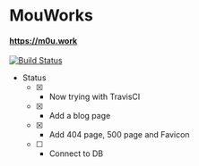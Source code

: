 MouWorks
===

#### https://m0u.work

[![Build Status](https://travis-ci.org/mouWorks/mouWorks.svg?branch=prod)](https://travis-ci.org/mouWorks/mouWorks)

* Status
    * [X] - Now trying with TravisCI
    * [X] - Add a blog page
    * [X] - Add 404 page, 500 page and Favicon
    * [ ] - Connect to DB

